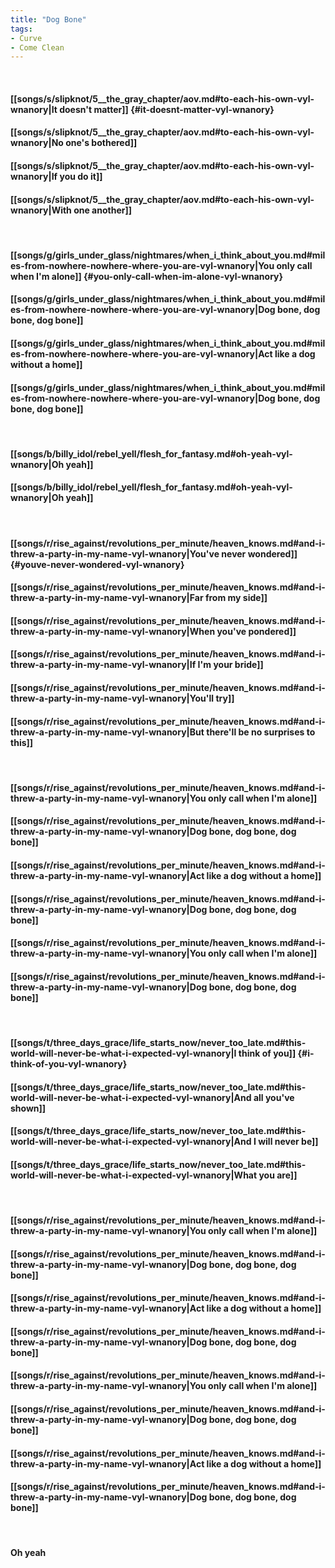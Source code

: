 ```yaml
---
title: "Dog Bone"
tags:
- Curve
- Come Clean
---
```

&nbsp;
#### [[songs/s/slipknot/5__the_gray_chapter/aov.md#to-each-his-own-vyl-wnanory|It doesn't matter]] {#it-doesnt-matter-vyl-wnanory}
#### [[songs/s/slipknot/5__the_gray_chapter/aov.md#to-each-his-own-vyl-wnanory|No one's bothered]]
#### [[songs/s/slipknot/5__the_gray_chapter/aov.md#to-each-his-own-vyl-wnanory|If you do it]]
#### [[songs/s/slipknot/5__the_gray_chapter/aov.md#to-each-his-own-vyl-wnanory|With one another]]
&nbsp;
#### [[songs/g/girls_under_glass/nightmares/when_i_think_about_you.md#miles-from-nowhere-nowhere-where-you-are-vyl-wnanory|You only call when I'm alone]] {#you-only-call-when-im-alone-vyl-wnanory}
#### [[songs/g/girls_under_glass/nightmares/when_i_think_about_you.md#miles-from-nowhere-nowhere-where-you-are-vyl-wnanory|Dog bone, dog bone, dog bone]]
#### [[songs/g/girls_under_glass/nightmares/when_i_think_about_you.md#miles-from-nowhere-nowhere-where-you-are-vyl-wnanory|Act like a dog without a home]]
#### [[songs/g/girls_under_glass/nightmares/when_i_think_about_you.md#miles-from-nowhere-nowhere-where-you-are-vyl-wnanory|Dog bone, dog bone, dog bone]]
&nbsp;
#### [[songs/b/billy_idol/rebel_yell/flesh_for_fantasy.md#oh-yeah-vyl-wnanory|Oh yeah]]
#### [[songs/b/billy_idol/rebel_yell/flesh_for_fantasy.md#oh-yeah-vyl-wnanory|Oh yeah]]
&nbsp;
#### [[songs/r/rise_against/revolutions_per_minute/heaven_knows.md#and-i-threw-a-party-in-my-name-vyl-wnanory|You've never wondered]] {#youve-never-wondered-vyl-wnanory}
#### [[songs/r/rise_against/revolutions_per_minute/heaven_knows.md#and-i-threw-a-party-in-my-name-vyl-wnanory|Far from my side]]
#### [[songs/r/rise_against/revolutions_per_minute/heaven_knows.md#and-i-threw-a-party-in-my-name-vyl-wnanory|When you've pondered]]
#### [[songs/r/rise_against/revolutions_per_minute/heaven_knows.md#and-i-threw-a-party-in-my-name-vyl-wnanory|If I'm your bride]]
#### [[songs/r/rise_against/revolutions_per_minute/heaven_knows.md#and-i-threw-a-party-in-my-name-vyl-wnanory|You'll try]]
#### [[songs/r/rise_against/revolutions_per_minute/heaven_knows.md#and-i-threw-a-party-in-my-name-vyl-wnanory|But there'll be no surprises to this]]
&nbsp;
#### [[songs/r/rise_against/revolutions_per_minute/heaven_knows.md#and-i-threw-a-party-in-my-name-vyl-wnanory|You only call when I'm alone]]
#### [[songs/r/rise_against/revolutions_per_minute/heaven_knows.md#and-i-threw-a-party-in-my-name-vyl-wnanory|Dog bone, dog bone, dog bone]]
#### [[songs/r/rise_against/revolutions_per_minute/heaven_knows.md#and-i-threw-a-party-in-my-name-vyl-wnanory|Act like a dog without a home]]
#### [[songs/r/rise_against/revolutions_per_minute/heaven_knows.md#and-i-threw-a-party-in-my-name-vyl-wnanory|Dog bone, dog bone, dog bone]]
#### [[songs/r/rise_against/revolutions_per_minute/heaven_knows.md#and-i-threw-a-party-in-my-name-vyl-wnanory|You only call when I'm alone]]
#### [[songs/r/rise_against/revolutions_per_minute/heaven_knows.md#and-i-threw-a-party-in-my-name-vyl-wnanory|Dog bone, dog bone, dog bone]]
&nbsp;
#### [[songs/t/three_days_grace/life_starts_now/never_too_late.md#this-world-will-never-be-what-i-expected-vyl-wnanory|I think of you]] {#i-think-of-you-vyl-wnanory}
#### [[songs/t/three_days_grace/life_starts_now/never_too_late.md#this-world-will-never-be-what-i-expected-vyl-wnanory|And all you've shown]]
#### [[songs/t/three_days_grace/life_starts_now/never_too_late.md#this-world-will-never-be-what-i-expected-vyl-wnanory|And I will never be]]
#### [[songs/t/three_days_grace/life_starts_now/never_too_late.md#this-world-will-never-be-what-i-expected-vyl-wnanory|What you are]]
&nbsp;
#### [[songs/r/rise_against/revolutions_per_minute/heaven_knows.md#and-i-threw-a-party-in-my-name-vyl-wnanory|You only call when I'm alone]]
#### [[songs/r/rise_against/revolutions_per_minute/heaven_knows.md#and-i-threw-a-party-in-my-name-vyl-wnanory|Dog bone, dog bone, dog bone]]
#### [[songs/r/rise_against/revolutions_per_minute/heaven_knows.md#and-i-threw-a-party-in-my-name-vyl-wnanory|Act like a dog without a home]]
#### [[songs/r/rise_against/revolutions_per_minute/heaven_knows.md#and-i-threw-a-party-in-my-name-vyl-wnanory|Dog bone, dog bone, dog bone]]
#### [[songs/r/rise_against/revolutions_per_minute/heaven_knows.md#and-i-threw-a-party-in-my-name-vyl-wnanory|You only call when I'm alone]]
#### [[songs/r/rise_against/revolutions_per_minute/heaven_knows.md#and-i-threw-a-party-in-my-name-vyl-wnanory|Dog bone, dog bone, dog bone]]
#### [[songs/r/rise_against/revolutions_per_minute/heaven_knows.md#and-i-threw-a-party-in-my-name-vyl-wnanory|Act like a dog without a home]]
#### [[songs/r/rise_against/revolutions_per_minute/heaven_knows.md#and-i-threw-a-party-in-my-name-vyl-wnanory|Dog bone, dog bone, dog bone]]
&nbsp;
#### Oh yeah
